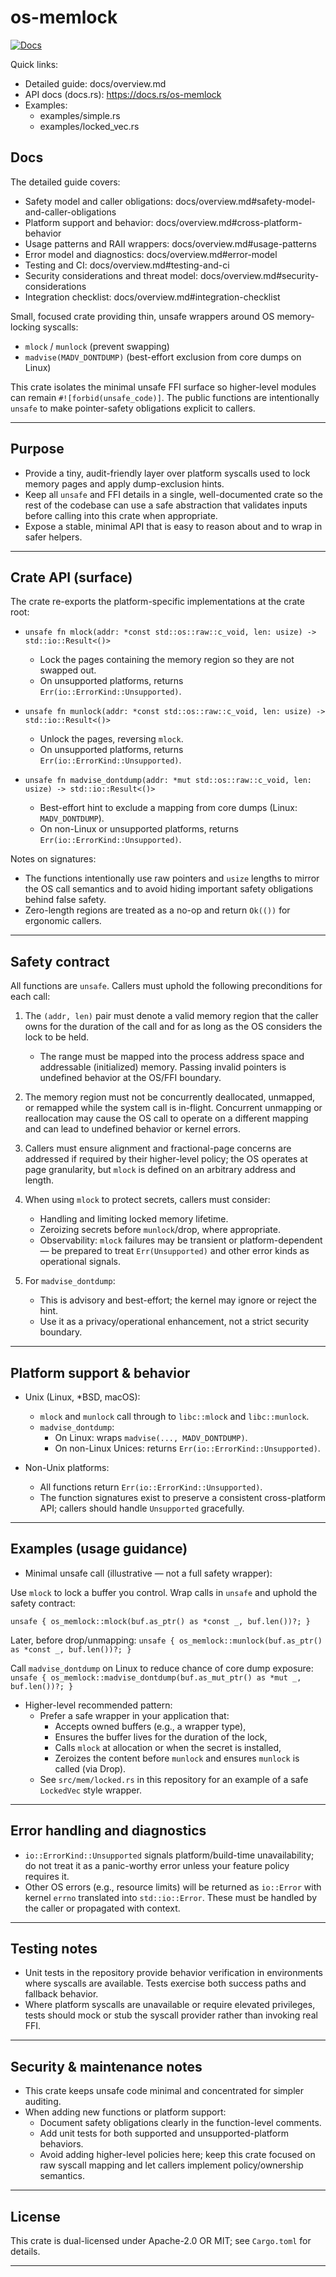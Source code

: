 # os-memlock

[![Docs](https://docs.rs/os-memlock/badge.svg)](https://docs.rs/os-memlock)

Quick links:
- Detailed guide: docs/overview.md
- API docs (docs.rs): <https://docs.rs/os-memlock>
- Examples:
  - examples/simple.rs
  - examples/locked_vec.rs

## Docs

The detailed guide covers:
- Safety model and caller obligations: docs/overview.md#safety-model-and-caller-obligations
- Platform support and behavior: docs/overview.md#cross-platform-behavior
- Usage patterns and RAII wrappers: docs/overview.md#usage-patterns
- Error model and diagnostics: docs/overview.md#error-model
- Testing and CI: docs/overview.md#testing-and-ci
- Security considerations and threat model: docs/overview.md#security-considerations
- Integration checklist: docs/overview.md#integration-checklist

Small, focused crate providing thin, unsafe wrappers around OS memory-locking syscalls:
- `mlock` / `munlock` (prevent swapping)
- `madvise(MADV_DONTDUMP)` (best-effort exclusion from core dumps on Linux)

This crate isolates the minimal unsafe FFI surface so higher-level modules can remain
`#![forbid(unsafe_code)]`. The public functions are intentionally `unsafe` to make
pointer-safety obligations explicit to callers.

---

## Purpose

- Provide a tiny, audit-friendly layer over platform syscalls used to lock memory pages
  and apply dump-exclusion hints.
- Keep all `unsafe` and FFI details in a single, well-documented crate so the rest of
  the codebase can use a safe abstraction that validates inputs before calling into this
  crate when appropriate.
- Expose a stable, minimal API that is easy to reason about and to wrap in safer helpers.

---

## Crate API (surface)

The crate re-exports the platform-specific implementations at the crate root:

- `unsafe fn mlock(addr: *const std::os::raw::c_void, len: usize) -> std::io::Result<()>`
  - Lock the pages containing the memory region so they are not swapped out.
  - On unsupported platforms, returns `Err(io::ErrorKind::Unsupported)`.

- `unsafe fn munlock(addr: *const std::os::raw::c_void, len: usize) -> std::io::Result<()>`
  - Unlock the pages, reversing `mlock`.
  - On unsupported platforms, returns `Err(io::ErrorKind::Unsupported)`.

- `unsafe fn madvise_dontdump(addr: *mut std::os::raw::c_void, len: usize) -> std::io::Result<()>`
  - Best-effort hint to exclude a mapping from core dumps (Linux: `MADV_DONTDUMP`).
  - On non-Linux or unsupported platforms, returns `Err(io::ErrorKind::Unsupported)`.

Notes on signatures:
- The functions intentionally use raw pointers and `usize` lengths to mirror the OS call
  semantics and to avoid hiding important safety obligations behind false safety.
- Zero-length regions are treated as a no-op and return `Ok(())` for ergonomic callers.

---

## Safety contract

All functions are `unsafe`. Callers must uphold the following preconditions for each call:

1. The `(addr, len)` pair must denote a valid memory region that the caller owns for
   the duration of the call and for as long as the OS considers the lock to be held.
   - The range must be mapped into the process address space and addressable (initialized)
     memory. Passing invalid pointers is undefined behavior at the OS/FFI boundary.

2. The memory region must not be concurrently deallocated, unmapped, or remapped while
   the system call is in-flight. Concurrent unmapping or reallocation may cause the OS
   call to operate on a different mapping and can lead to undefined behavior or kernel
   errors.

3. Callers must ensure alignment and fractional-page concerns are addressed if required
   by their higher-level policy; the OS operates at page granularity, but `mlock` is
   defined on an arbitrary address and length.

4. When using `mlock` to protect secrets, callers must consider:
   - Handling and limiting locked memory lifetime.
   - Zeroizing secrets before `munlock`/drop, where appropriate.
   - Observability: `mlock` failures may be transient or platform-dependent — be prepared
     to treat `Err(Unsupported)` and other error kinds as operational signals.

5. For `madvise_dontdump`:
   - This is advisory and best-effort; the kernel may ignore or reject the hint.
   - Use it as a privacy/operational enhancement, not a strict security boundary.

---

## Platform support & behavior

- Unix (Linux, *BSD, macOS):
  - `mlock` and `munlock` call through to `libc::mlock` and `libc::munlock`.
  - `madvise_dontdump`:
    - On Linux: wraps `madvise(..., MADV_DONTDUMP)`.
    - On non-Linux Unices: returns `Err(io::ErrorKind::Unsupported)`.

- Non-Unix platforms:
  - All functions return `Err(io::ErrorKind::Unsupported)`.
  - The function signatures exist to preserve a consistent cross-platform API; callers
    should handle `Unsupported` gracefully.

---

## Examples (usage guidance)

- Minimal unsafe call (illustrative — not a full safety wrapper):

Use `mlock` to lock a buffer you control. Wrap calls in `unsafe` and uphold the safety contract:

`unsafe { os_memlock::mlock(buf.as_ptr() as *const _, buf.len())?; }`

Later, before drop/unmapping:
`unsafe { os_memlock::munlock(buf.as_ptr() as *const _, buf.len())?; }`

Call `madvise_dontdump` on Linux to reduce chance of core dump exposure:
`unsafe { os_memlock::madvise_dontdump(buf.as_mut_ptr() as *mut _, buf.len())?; }`

- Higher-level recommended pattern:
  - Prefer a safe wrapper in your application that:
    - Accepts owned buffers (e.g., a wrapper type),
    - Ensures the buffer lives for the duration of the lock,
    - Calls `mlock` at allocation or when the secret is installed,
    - Zeroizes the content before `munlock` and ensures `munlock` is called (via Drop).
  - See `src/mem/locked.rs` in this repository for an example of a safe `LockedVec` style wrapper.

---

## Error handling and diagnostics

- `io::ErrorKind::Unsupported` signals platform/build-time unavailability;
  do not treat it as a panic-worthy error unless your feature policy requires it.
- Other OS errors (e.g., resource limits) will be returned as `io::Error` with kernel
  `errno` translated into `std::io::Error`. These must be handled by the caller or
  propagated with context.

---

## Testing notes

- Unit tests in the repository provide behavior verification in environments where
  syscalls are available. Tests exercise both success paths and fallback behavior.
- Where platform syscalls are unavailable or require elevated privileges, tests
  should mock or stub the syscall provider rather than invoking real FFI.

---

## Security & maintenance notes

- This crate keeps unsafe code minimal and concentrated for simpler auditing.
- When adding new functions or platform support:
  - Document safety obligations clearly in the function-level comments.
  - Add unit tests for both supported and unsupported-platform behaviors.
  - Avoid adding higher-level policies here; keep this crate focused on raw syscall
    mapping and let callers implement policy/ownership semantics.

---

## License

This crate is dual-licensed under Apache-2.0 OR MIT; see `Cargo.toml` for details.

---
